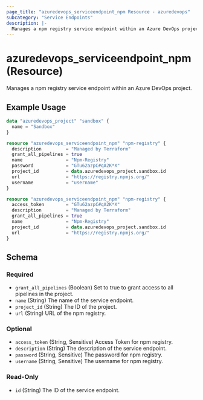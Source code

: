 ```yaml
---
page_title: "azuredevops_serviceendpoint_npm Resource - azuredevops"
subcategory: "Service Endpoints"
description: |-
  Manages a npm registry service endpoint within an Azure DevOps project.
---
```


# azuredevops_serviceendpoint_npm (Resource)

Manages a npm registry service endpoint within an Azure DevOps project.

## Example Usage

```terraform
data "azuredevops_project" "sandbox" {
  name = "Sandbox"
}

resource "azuredevops_serviceendpoint_npm" "npm-registry" {
  description         = "Managed by Terraform"
  grant_all_pipelines = true
  name                = "Npm-Registry"
  password            = "GTu62azpC#qA2K*X"
  project_id          = data.azuredevops_project.sandbox.id
  url                 = "https://registry.npmjs.org/"
  username            = "username"
}

resource "azuredevops_serviceendpoint_npm" "npm-registry" {
  access_token        = "GTu62azpC#qA2K*X"
  description         = "Managed by Terraform"
  grant_all_pipelines = true
  name                = "Npm-Registry"
  project_id          = data.azuredevops_project.sandbox.id
  url                 = "https://registry.npmjs.org/"
}
```

<!-- schema generated by tfplugindocs -->
## Schema

### Required

- `grant_all_pipelines` (Boolean) Set to true to grant access to all pipelines in the project.
- `name` (String) The name of the service endpoint.
- `project_id` (String) The ID of the project.
- `url` (String) URL of the npm registry.

### Optional

- `access_token` (String, Sensitive) Access Token for npm registry.
- `description` (String) The description of the service endpoint.
- `password` (String, Sensitive) The password for npm registry.
- `username` (String, Sensitive) The username for npm registry.

### Read-Only

- `id` (String) The ID of the service endpoint.
